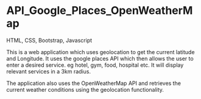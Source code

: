 # API_Google_Places_OpenWeatherMap

HTML, CSS, Bootstrap, Javascript

This is a web application which uses geolocation to get the current latitude and Longitude. It uses the google places API which then allows the user to enter a desired service. eg hotel, gym, food, hospital etc. It will display relevant services in a 3km radius. 

The application also uses the OpenWeatherMap API and retrieves the current weather conditions using the geolocation functionality.
